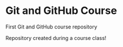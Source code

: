 # Git and GitHub Course

First Git and GitHub course repository

Repository created during a course class!
